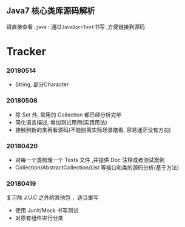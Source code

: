 ## Java7 核心类库源码解析

请直接查看`.java` : 通过`JavaDoc+Test`书写 ,方便链接到源码


# Tracker
### 20180514
* String, 部分Character


### 20180508
* 除 Set 外, 常用的 Collection 都已经分析完毕
* 简化语言描述, 增加测试用例(实践用法)
* 接触到新的类再看源码(不能脱离实际场景瞎看, 容易迷茫没有方向)

### 20180420
* 对每一个类梳理一个 Tests 文件 ,并提供 Doc 注释或者测试案例
* Collection/AbstractCollection/List 等接口和类的源码分析(基于方法)

### 20180419
复习除 J.U.C 之外的其他包 ，适当重写
* 使用 Junit/Mock 书写测试
* 对原有组件进行分类